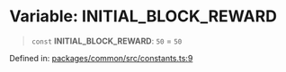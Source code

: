 # Variable: INITIAL\_BLOCK\_REWARD

> `const` **INITIAL\_BLOCK\_REWARD**: `50` = `50`

Defined in: [packages/common/src/constants.ts:9](https://github.com/dcdpr/did-btcr2-js/blob/4a717493e735221d072999f212891939f4de3f23/packages/common/src/constants.ts#L9)
